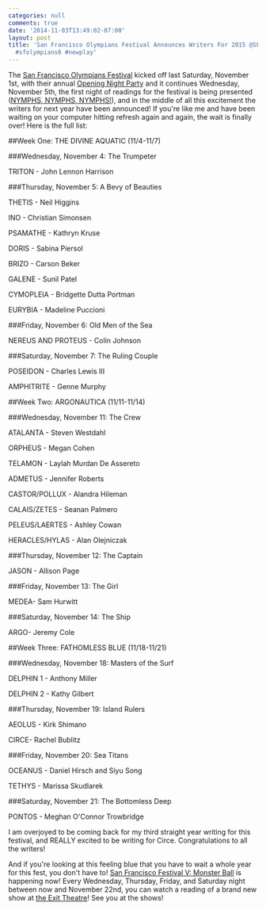 ```yaml
---
categories: null
comments: true
date: '2014-11-03T13:49:02-07:00'
layout: post
title: 'San Francisco Olympians Festival Announces Writers For 2015 @SFOlympiansFest
  #sfolympians6 #newplay'
---
```


The [San Francisco Olympians Festival](sfolympians.com) kicked off last Saturday, November 1st, with their annual [Opening Night Party](https://www.facebook.com/media/set/?set=a.10152503367186973.1073741833.282661841972&type=1) and it continues Wednesday, November 5th, the first night of readings for the festival is being presented ([NYMPHS, NYMPHS, NYMPHS!](https://www.facebook.com/events/319921231512458/)), and in the middle of all this excitement the writers for next year have been announced! If you're like me and have been waiting on your computer hitting refresh again and again, the wait is finally over! Here is the full list:

##Week One: THE DIVINE AQUATIC (11/4-11/7)

###Wednesday, November 4: The Trumpeter

TRITON - John Lennon Harrison

###Thursday, November 5: A Bevy of Beauties

THETIS - Neil Higgins

INO - Christian Simonsen

PSAMATHE - Kathryn Kruse

DORIS - Sabina Piersol

BRIZO - Carson Beker

GALENE - Sunil Patel

CYMOPLEIA - Bridgette Dutta Portman

EURYBIA - Madeline Puccioni

###Friday, November 6: Old Men of the Sea

NEREUS AND PROTEUS - Colin Johnson

###Saturday, November 7: The Ruling Couple

POSEIDON - Charles Lewis III

AMPHITRITE - Genne Murphy

##Week Two: ARGONAUTICA (11/11-11/14)

###Wednesday, November 11: The Crew

ATALANTA - Steven Westdahl

ORPHEUS - Megan Cohen

TELAMON - Laylah Murdan De Assereto

ADMETUS - Jennifer Roberts

CASTOR/POLLUX - Alandra Hileman

CALAIS/ZETES - Seanan Palmero

PELEUS/LAERTES - Ashley Cowan

HERACLES/HYLAS - Alan Olejniczak

###Thursday, November 12: The Captain

JASON - Allison Page

###Friday, November 13: The Girl

MEDEA- Sam Hurwitt

###Saturday, November 14: The Ship

ARGO- Jeremy Cole

##Week Three: FATHOMLESS BLUE (11/18-11/21) 

###Wednesday, November 18: Masters of the Surf

DELPHIN 1 - Anthony Miller

DELPHIN 2 - Kathy Gilbert

###Thursday, November 19: Island Rulers 

AEOLUS - Kirk Shimano

CIRCE- Rachel Bublitz

###Friday, November 20: Sea Titans

OCEANUS - Daniel Hirsch and Siyu Song

TETHYS - Marissa Skudlarek

###Saturday, November 21: The Bottomless Deep

PONTOS - Meghan O'Connor Trowbridge

I am overjoyed to be coming back for my third straight year writing for this festival, and REALLY excited to be writing for Circe. Congratulations to all the writers! 

And if you're looking at this feeling blue that you have to wait a whole year for this fest, you don't have to! [San Francisco Festival V: Monster Ball](https://www.facebook.com/events/464860963653893/) is happening now! Every Wednesday, Thursday, Friday, and Saturday night between now and November 22nd, you can watch a reading of a brand new show at [the Exit Theatre](https://www.google.com/maps/place/Exit+Theatre/@37.784382,-122.410236,15z/data=!4m2!3m1!1s0x0:0xff033a4836b97ed8?sa=X&ei=ne5XVNXRFoXqiQKR54DoAQ&ved=0CIcBEPwSMAs)! See you at the shows!